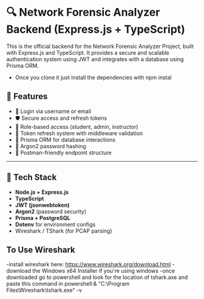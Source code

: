 # 🔍 Network Forensic Analyzer Backend (Express.js + TypeScript)

This is the official backend for the Network Forensic Analyzer Project, built with Express.js and TypeScript. It provides a secure and scalable authentication system using JWT and integrates with a database using Prisma ORM.

- Once you clone it just install the dependencies with npm instal

## 🚀 Features

- 🔐 Login via username or email
- 🛡️ Secure access and refresh tokens
- 🧠 Role-based access (student, admin, instructor)
- 🔄 Token refresh system with middleware validation
- 💾 Prisma ORM for database interactions
- 🧂 Argon2 password hashing
- 🧪 Postman-friendly endpoint structure

---

## 🧱 Tech Stack

- **Node.js + Express.js**
- **TypeScript**
- **JWT (jsonwebtoken)**
- **Argon2** (password security)
- **Prisma + PostgreSQL**
- **Dotenv** for environment configs
- Wireshark / TShark (for PCAP parsing)


## To Use Wireshark

-install wireshark here: https://www.wireshark.org/download.html
-download the Windows x64 Installer if you're using windows
-once downloaded go to powershell and look for the location of tshark.axe and paste this command in powershell:& "C:\Program Files\Wireshark\tshark.exe" -v
